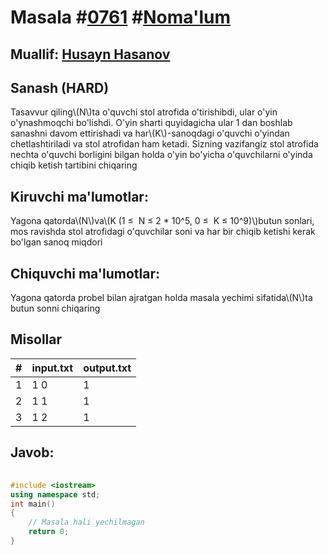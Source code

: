 
<h1>Masala #<a href="https://robocontest.uz/tasks/0761">0761</a> #<a href="https://robocontest.uz/tasks?category=1">Noma'lum</a></h1>
<h2> Muallif: <a href="https://robocontest.uz/profile/husayn_hasanov">Husayn Hasanov</a></h2>
<h2>Sanash (HARD)</h2>
<p>Tasavvur qiling\(N\)ta o'quvchi stol atrofida o'tirishibdi, ular o'yin o'ynashmoqchi bo'lishdi.
O'yin sharti quyidagicha ular 1 dan boshlab sanashni davom ettirishadi va har\(K\)-sanoqdagi o'quvchi o'yindan chetlashtiriladi va stol atrofidan ham ketadi.
Sizning vazifangiz stol atrofida nechta o'quvchi borligini bilgan holda o'yin bo'yicha o'quvchilarni o'yinda chiqib ketish tartibini chiqaring</p>
<h2>Kiruvchi ma'lumotlar:</h2>
<p>Yagona qatorda\(N\)va\(K (1 ≤  N ≤ 2 * 10^5, 0 ≤  K ≤ 10^9)\)butun sonlari, mos ravishda stol atrofidagi o'quvchilar soni va har bir chiqib ketishi kerak bo'lgan sanoq miqdori</p>
<h2>Chiquvchi ma'lumotlar:</h2>
<p>Yagona qatorda probel bilan ajratgan holda masala yechimi sifatida\(N\)ta butun sonni chiqaring</p>
<h2>Misollar</h2>
<table>
    <thead>
        <tr>
            <th>#</th>
            <th>input.txt</th>
            <th>output.txt</th>
        </tr>
    </thead>
    <tbody>
            <tr>
                <td>1</td>
                <td>1 0</td>
                <td>1</td>
            </tr>
            <tr>
                <td>2</td>
                <td>1 1</td>
                <td>1</td>
            </tr>
            <tr>
                <td>3</td>
                <td>1 2</td>
                <td>1</td>
            </tr>
    </tbody>
    </table>
    
<h2>Javob:</h2>

######
```cpp
#include <iostream>
using namespace std;
int main()
{
    // Masala hali yechilmagan
    return 0;
}
```
